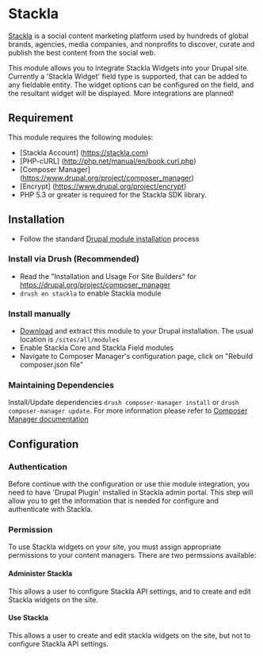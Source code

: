 # Stackla

[Stackla](https://stackla.com) is a social content marketing platform used by hundreds of global brands, 
agencies, media companies, and nonprofits to discover, curate and publish the best 
content from the social web.

This module allows you to integrate Stackla Widgets into your Drupal site.
Currently a 'Stackla Widget' field type is supported, that can be added to any
fieldable entity. The widget options can be configured on the field, and the
resultant widget will be displayed.
More integrations are planned!

## Requirement

This module requires the following modules:

* [Stackla Account] (https://stackla.com)
* [PHP-cURL] (http://php.net/manual/en/book.curl.php)
* [Composer Manager] (https://www.drupal.org/project/composer_manager)
* [Encrypt] (https://www.drupal.org/project/encrypt)
* PHP 5.3 or greater is required for the Stackla SDK library.

## Installation

* Follow the standard [Drupal module installation](https://drupal.org/documentation/install/modules-themes)
  process

### Install via Drush (Recommended)

* Read the "Installation and Usage For Site Builders" for https://drupal.org/project/composer_manager
* `drush en stackla` to enable Stackla module 

### Install manually

* [Download](http://drupal.org/project/stackla) and extract this module to your Drupal installation. The usual location is `/sites/all/modules`
* Enable Stackla Core and Stackla Field modules
* Navigate to Composer Manager's configuration page, click on "Rebuild composer.json file"

### Maintaining Dependencies

Install/Update dependencies `drush composer-manager install` or `drush composer-manager update`. 
For more information please refer to [Composer Manager documentation](https://www.drupal.org/node/2405807)

## Configuration

### Authentication

Before continue with the configuration or use thie module integration, you need to 
have 'Drupal Plugin' installed in Stackla admin portal. This step will allow you
to get the information that is needed for configure and authenticate with Stackla.

### Permission

To use Stackla widgets on your site, you must assign appropriate permissions to
your content managers. There are two permssions available:

#### Administer Stackla

This allows a user to configure Stackla API settings, and to create and edit
Stackla widgets on the site.

#### Use Stackla

This allows a user to create and edit stackla widgets on the site, but not to
configure Stackla API settings.

